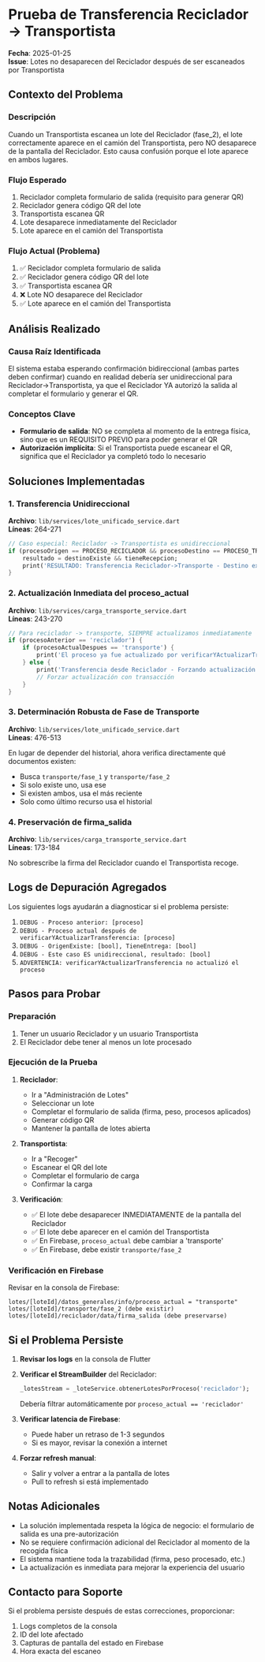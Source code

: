 # Prueba de Transferencia Reciclador → Transportista
**Fecha**: 2025-01-25  
**Issue**: Lotes no desaparecen del Reciclador después de ser escaneados por Transportista

## Contexto del Problema

### Descripción
Cuando un Transportista escanea un lote del Reciclador (fase_2), el lote correctamente aparece en el camión del Transportista, pero NO desaparece de la pantalla del Reciclador. Esto causa confusión porque el lote aparece en ambos lugares.

### Flujo Esperado
1. Reciclador completa formulario de salida (requisito para generar QR)
2. Reciclador genera código QR del lote
3. Transportista escanea QR
4. Lote desaparece inmediatamente del Reciclador
5. Lote aparece en el camión del Transportista

### Flujo Actual (Problema)
1. ✅ Reciclador completa formulario de salida
2. ✅ Reciclador genera código QR del lote
3. ✅ Transportista escanea QR
4. ❌ Lote NO desaparece del Reciclador
5. ✅ Lote aparece en el camión del Transportista

## Análisis Realizado

### Causa Raíz Identificada
El sistema estaba esperando confirmación bidireccional (ambas partes deben confirmar) cuando en realidad debería ser unidireccional para Reciclador→Transportista, ya que el Reciclador YA autorizó la salida al completar el formulario y generar el QR.

### Conceptos Clave
- **Formulario de salida**: NO se completa al momento de la entrega física, sino que es un REQUISITO PREVIO para poder generar el QR
- **Autorización implícita**: Si el Transportista puede escanear el QR, significa que el Reciclador ya completó todo lo necesario

## Soluciones Implementadas

### 1. Transferencia Unidireccional
**Archivo**: `lib/services/lote_unificado_service.dart`  
**Líneas**: 264-271

```dart
// Caso especial: Reciclador -> Transportista es unidireccional
if (procesoOrigen == PROCESO_RECICLADOR && procesoDestino == PROCESO_TRANSPORTE) {
    resultado = destinoExiste && tieneRecepcion;
    print('RESULTADO: Transferencia Reciclador->Transporte - Destino existe: $destinoExiste, Tiene recepción: $tieneRecepcion');
}
```

### 2. Actualización Inmediata del proceso_actual
**Archivo**: `lib/services/carga_transporte_service.dart`  
**Líneas**: 243-270

```dart
// Para reciclador -> transporte, SIEMPRE actualizamos inmediatamente
if (procesoAnterior == 'reciclador') {
    if (procesoActualDespues == 'transporte') {
        print('El proceso ya fue actualizado por verificarYActualizarTransferencia');
    } else {
        print('Transferencia desde Reciclador - Forzando actualización del proceso_actual');
        // Forzar actualización con transacción
    }
}
```

### 3. Determinación Robusta de Fase de Transporte
**Archivo**: `lib/services/lote_unificado_service.dart`  
**Líneas**: 476-513

En lugar de depender del historial, ahora verifica directamente qué documentos existen:
- Busca `transporte/fase_1` y `transporte/fase_2`
- Si solo existe uno, usa ese
- Si existen ambos, usa el más reciente
- Solo como último recurso usa el historial

### 4. Preservación de firma_salida
**Archivo**: `lib/services/carga_transporte_service.dart`  
**Líneas**: 173-184

No sobrescribe la firma del Reciclador cuando el Transportista recoge.

## Logs de Depuración Agregados

Los siguientes logs ayudarán a diagnosticar si el problema persiste:

1. `DEBUG - Proceso anterior: [proceso]`
2. `DEBUG - Proceso actual después de verificarYActualizarTransferencia: [proceso]`
3. `DEBUG - OrigenExiste: [bool], TieneEntrega: [bool]`
4. `DEBUG - Este caso ES unidireccional, resultado: [bool]`
5. `ADVERTENCIA: verificarYActualizarTransferencia no actualizó el proceso`

## Pasos para Probar

### Preparación
1. Tener un usuario Reciclador y un usuario Transportista
2. El Reciclador debe tener al menos un lote procesado

### Ejecución de la Prueba
1. **Reciclador**:
   - Ir a "Administración de Lotes"
   - Seleccionar un lote
   - Completar el formulario de salida (firma, peso, procesos aplicados)
   - Generar código QR
   - Mantener la pantalla de lotes abierta

2. **Transportista**:
   - Ir a "Recoger"
   - Escanear el QR del lote
   - Completar el formulario de carga
   - Confirmar la carga

3. **Verificación**:
   - ✅ El lote debe desaparecer INMEDIATAMENTE de la pantalla del Reciclador
   - ✅ El lote debe aparecer en el camión del Transportista
   - ✅ En Firebase, `proceso_actual` debe cambiar a 'transporte'
   - ✅ En Firebase, debe existir `transporte/fase_2`

### Verificación en Firebase
Revisar en la consola de Firebase:
```
lotes/[loteId]/datos_generales/info/proceso_actual = "transporte"
lotes/[loteId]/transporte/fase_2 (debe existir)
lotes/[loteId]/reciclador/data/firma_salida (debe preservarse)
```

## Si el Problema Persiste

1. **Revisar los logs** en la consola de Flutter
2. **Verificar el StreamBuilder** del Reciclador:
   ```dart
   _lotesStream = _loteService.obtenerLotesPorProceso('reciclador');
   ```
   Debería filtrar automáticamente por `proceso_actual == 'reciclador'`

3. **Verificar latencia de Firebase**:
   - Puede haber un retraso de 1-3 segundos
   - Si es mayor, revisar la conexión a internet

4. **Forzar refresh manual**:
   - Salir y volver a entrar a la pantalla de lotes
   - Pull to refresh si está implementado

## Notas Adicionales

- La solución implementada respeta la lógica de negocio: el formulario de salida es una pre-autorización
- No se requiere confirmación adicional del Reciclador al momento de la recogida física
- El sistema mantiene toda la trazabilidad (firma, peso procesado, etc.)
- La actualización es inmediata para mejorar la experiencia del usuario

## Contacto para Soporte
Si el problema persiste después de estas correcciones, proporcionar:
1. Logs completos de la consola
2. ID del lote afectado
3. Capturas de pantalla del estado en Firebase
4. Hora exacta del escaneo